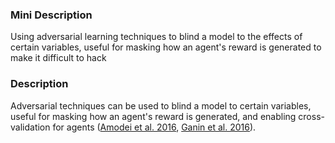 ### Mini Description

Using adversarial learning techniques to blind a model to the effects of certain variables, useful for masking how an agent's reward is generated to make it difficult to hack

### Description

Adversarial techniques can be used to blind a model to certain variables, useful for masking how an agent's reward is generated, and enabling cross-validation for agents ([Amodei et al. 2016](http://arxiv.org/abs/1606.06565), [Ganin et al. 2016](http://jmlr.org/papers/volume17/15-239/15-239.pdf)).
